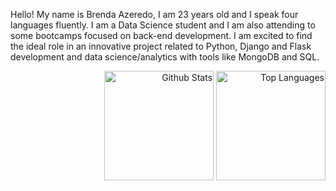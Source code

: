 <p>Hello! My name is Brenda Azeredo, I am 23 years old and I speak four languages fluently. I am a Data Science student and I am also attending to some bootcamps focused on back-end development. I am excited to find the ideal role in an innovative project related to Python, Django and Flask development and data science/analytics with tools like MongoDB and SQL.</p>
<div align="right">
  <img src="https://github-readme-stats.vercel.app/api?username=brendafazeredo&theme=synthwave&show_icons=true&hide_border=true&count_private=true" alt="Github Stats" height="175">
  <img src="https://github-readme-stats.vercel.app/api/top-langs/?username=brendafazeredo&theme=synthwave&show_icons=true&hide_border=true&layout=compact" alt="Top Languages" height="175">
</div>

